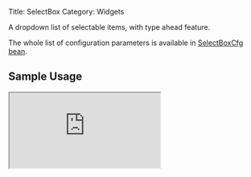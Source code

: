 Title: SelectBox
Category: Widgets

A dropdown list of selectable items, with type ahead feature.

<script src='http://snippets.ariatemplates.com/snippets/github.com/ariatemplates/documentation-code/%VERSION%/snippets/widgets/selectbox/Snippet.tpl?tag=wgtSelectBoxField&lang=at&outdent=true'></script>

The whole list of configuration parameters is available in [SelectBoxCfg bean](http://ariatemplates.com/api/#aria.widgets.CfgBeans:SelectBoxCfg).

## Sample Usage

<iframe class='samples' src='http://snippets.ariatemplates.com/samples/github.com/ariatemplates/documentation-code/%VERSION%/samples/widgets/selectbox/?skip=1' ></iframe>